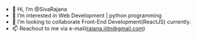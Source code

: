 - 👋 Hi, I’m @SivaRajana
- 👀 I’m interested in Web Development | python programming
- 💞️ I’m looking to collaborate Front-End Development(ReactJS) currently.
- 📫 Reachout to me via e-mail(rajana.iiitn@gmail.com)

